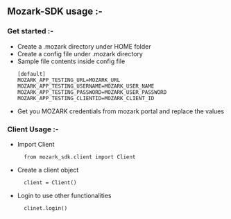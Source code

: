 
## Mozark-SDK usage :-

### Get started :-
- Create a .mozark directory under HOME folder
- Create a config file under .mozark directory
- Sample file contents inside config file
    ```commandline
    [default]
    MOZARK_APP_TESTING_URL=MOZARK_URL
    MOZARK_APP_TESTING_USERNAME=MOZARK_USER_NAME
    MOZARK_APP_TESTING_PASSWORD=MOZARK_USER_PASSWORD
    MOZARK_APP_TESTING_CLIENTID=MOZARK_CLIENT_ID
    ```
- Get you MOZARK credentials from mozark portal and replace the values

### Client Usage :-
- Import Client
  ```commandline
    from mozark_sdk.client import Client
  ```
- Create a client object
  ```commandline
    client = Client()
  ```
- Login to use other functionalities
  ```commandline
    clinet.login()
  ```